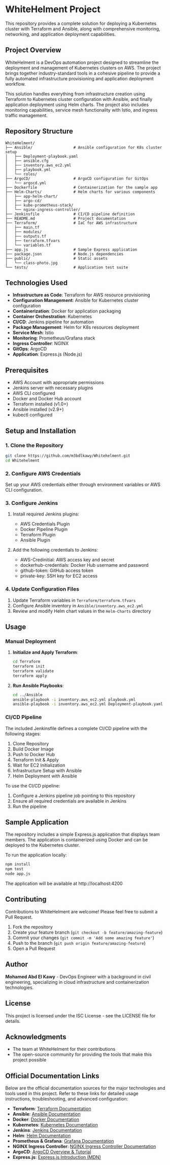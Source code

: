 # WhiteHelment Project

This repository provides a complete solution for deploying a Kubernetes cluster with Terraform and Ansible, along with comprehensive monitoring, networking, and application deployment capabilities.

## Project Overview

WhiteHelment is a DevOps automation project designed to streamline the deployment and management of Kubernetes clusters on AWS. The project brings together industry-standard tools in a cohesive pipeline to provide a fully automated infrastructure provisioning and application deployment workflow.

This solution handles everything from infrastructure creation using Terraform to Kubernetes cluster configuration with Ansible, and finally application deployment using Helm charts. The project also includes monitoring capabilities, service mesh functionality with Istio, and ingress traffic management.

## Repository Structure

```
WhiteHelment/
├── Ansible/                  # Ansible configuration for K8s cluster setup
│   ├── Deployment-playbook.yaml
│   ├── ansible.cfg
│   ├── inventory.aws_ec2.yml
│   ├── playbook.yml
│   └── roles/
├── ArgoCD/                   # ArgoCD configuration for GitOps
│   └── argocd.yml
├── Dockerfile                # Containerization for the sample app
├── Helm-Charts/              # Helm charts for various components
│   ├── app-helm-chart/
│   ├── argo-cd/
│   ├── kube-prometheus-stack/
│   └── nginx-ingress-controller/
├── Jenkinsfile               # CI/CD pipeline definition
├── README.md                 # Project documentation
├── Terraform/                # IaC for AWS infrastructure
│   ├── main.tf
│   ├── modules/
│   ├── outputs.tf
│   ├── terraform.tfvars
│   └── variables.tf
├── app.js                    # Sample Express application
├── package.json              # Node.js dependencies
├── public/                   # Static assets
│   └── class-photo.jpg
└── tests/                    # Application test suite
```

## Technologies Used

- **Infrastructure as Code**: Terraform for AWS resource provisioning
- **Configuration Management**: Ansible for Kubernetes cluster configuration
- **Containerization**: Docker for application packaging
- **Container Orchestration**: Kubernetes
- **CI/CD**: Jenkins pipeline for automation
- **Package Management**: Helm for K8s resources deployment
- **Service Mesh**: Istio
- **Monitoring**: Prometheus/Grafana stack
- **Ingress Controller**: NGINX
- **GitOps**: ArgoCD
- **Application**: Express.js (Node.js)

## Prerequisites

- AWS Account with appropriate permissions
- Jenkins server with necessary plugins
- AWS CLI configured
- Docker and Docker Hub account
- Terraform installed (v1.0+)
- Ansible installed (v2.9+)
- kubectl configured

## Setup and Installation

### 1. Clone the Repository

```bash
git clone https://github.com/m3bdlkawy/Whitehelment.git
cd Whitehelment
```

### 2. Configure AWS Credentials

Set up your AWS credentials either through environment variables or AWS CLI configuration.

### 3. Configure Jenkins

1. Install required Jenkins plugins:
   - AWS Credentials Plugin
   - Docker Pipeline Plugin
   - Terraform Plugin
   - Ansible Plugin

2. Add the following credentials to Jenkins:
   - AWS-Credinitial: AWS access key and secret
   - dockerhub-credentials: Docker Hub username and password
   - github-token: GitHub access token
   - private-key: SSH key for EC2 access

### 4. Update Configuration Files

1. Update Terraform variables in `Terraform/terraform.tfvars`
2. Configure Ansible inventory in `Ansible/inventory.aws_ec2.yml`
3. Review and modify Helm chart values in the `Helm-Charts` directory

## Usage

### Manual Deployment

1. **Initialize and Apply Terraform**:
   ```bash
   cd Terraform
   terraform init
   terraform validate
   terraform apply
   ```

2. **Run Ansible Playbooks**:
   ```bash
   cd ../Ansible
   ansible-playbook -i inventory.aws_ec2.yml playbook.yml
   ansible-playbook -i inventory.aws_ec2.yml Deployment-playbook.yaml
   ```

### CI/CD Pipeline

The included Jenkinsfile defines a complete CI/CD pipeline with the following stages:

1. Clone Repository
2. Build Docker Image
3. Push to Docker Hub
4. Terraform Init & Apply
5. Wait for EC2 Initialization
6. Infrastructure Setup with Ansible
7. Helm Deployment with Ansible

To use the CI/CD pipeline:
1. Configure a Jenkins pipeline job pointing to this repository
2. Ensure all required credentials are available in Jenkins
3. Run the pipeline

## Sample Application

The repository includes a simple Express.js application that displays team members. The application is containerized using Docker and can be deployed to the Kubernetes cluster.

To run the application locally:

```bash
npm install
npm test
node app.js
```

The application will be available at http://localhost:4200

## Contributing

Contributions to WhiteHelment are welcome! Please feel free to submit a Pull Request.

1. Fork the repository
2. Create your feature branch (`git checkout -b feature/amazing-feature`)
3. Commit your changes (`git commit -m 'Add some amazing feature'`)
4. Push to the branch (`git push origin feature/amazing-feature`)
5. Open a Pull Request

## Author

**Mohamed Abd El Kawy** - DevOps Engineer with a background in civil engineering, specializing in cloud infrastructure and containerization technologies.

## License

This project is licensed under the ISC License - see the LICENSE file for details.

## Acknowledgments

- The team at WhiteHelment for their contributions
- The open-source community for providing the tools that make this project possible

## Official Documentation Links

Below are the official documentation sources for the major technologies and tools used in this project. Refer to these links for detailed usage instructions, troubleshooting, and advanced configuration:

- **Terraform**: [Terraform Documentation](https://developer.hashicorp.com/terraform/docs)
- **Ansible**: [Ansible Documentation](https://docs.ansible.com/ansible/latest/index.html)
- **Docker**: [Docker Documentation](https://www.docker.com/products/docker-desktop/)
- **Kubernetes**: [Kubernetes Documentation](https://kubernetes.io/docs/home/)
- **Jenkins**: [Jenkins Documentation](https://www.jenkins.io/doc/)
- **Helm**: [Helm Documentation](https://helm.sh/docs/)
- **Prometheus & Grafana**: [Grafana Documentation](https://grafana.com/docs/)
- **NGINX Ingress Controller**: [NGINX Ingress Controller Documentation](https://docs.nginx.com/nginx-ingress-controller/configuration/ingress-resources/basic-configuration/)
- **ArgoCD**: [ArgoCD Overview & Tutorial](https://spacelift.io/blog/argocd)
- **Express.js**: [Express.js Introduction (MDN)](https://developer.mozilla.org/en-US/docs/Learn_web_development/Extensions/Server-side/Express_Nodejs/Introduction)
